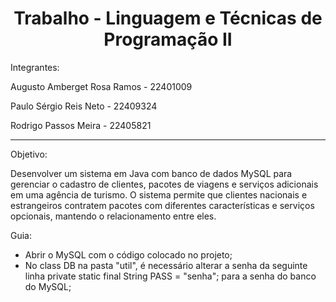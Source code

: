 <h1 align="center"> Trabalho - Linguagem e Técnicas de Programação II  </h1>

Integrantes:

Augusto Amberget Rosa Ramos - 22401009

Paulo Sérgio Reis Neto - 22409324

Rodrigo Passos Meira - 22405821

----------------------
Objetivo: 

Desenvolver um sistema em Java com banco de dados MySQL para gerenciar o cadastro de clientes, pacotes de viagens e serviços adicionais em uma agência de turismo. O sistema permite que clientes nacionais e estrangeiros contratem pacotes com diferentes características e serviços opcionais, mantendo o relacionamento entre eles.



Guia: 

- Abrir o MySQL com o código colocado no projeto;
- No class DB na pasta "util", é necessário alterar a senha da seguinte linha  private static final String PASS = "senha"; para a senha do banco do MySQL;
